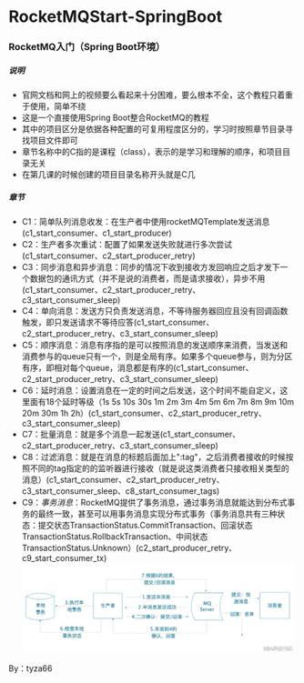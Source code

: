 # RocketMQStart-SpringBoot
### RocketMQ入门（Spring Boot环境）
##### 说明
- 官网文档和网上的视频要么看起来十分困难，要么根本不全，这个教程只着重于使用，简单不绕
- 这是一个直接使用Spring Boot整合RocketMQ的教程
- 其中的项目区分是依据各种配置的可复用程度区分的，学习时按照章节目录寻找项目文件即可
- 章节名称中的C指的是课程（class），表示的是学习和理解的顺序，和项目目录无关
- 在第几课的时候创建的项目目录名称开头就是C几

##### 章节
- C1：简单队列消息收发：在生产者中使用rocketMQTemplate发送消息(c1_start_consumer、c1_start_producer)
- C2：生产者多次重试：配置了如果发送失败就进行多次尝试(c1_start_consumer、c2_start_producer_retry)
- C3：同步消息和异步消息：同步的情况下收到接收方发回响应之后才发下一个数据包的通讯方式（并不是说的消费者，而是请求接收），异步不用(c1_start_consumer、c2_start_producer_retry、c3_start_consumer_sleep)
- C4：单向消息：发送方只负责发送消息，不等待服务器回应且没有回调函数触发，即只发送请求不等待应答(c1_start_consumer、c2_start_producer_retry、c3_start_consumer_sleep)
- C5：顺序消息：消息有序指的是可以按照消息的发送顺序来消费，当发送和消费参与的queue只有一个，则是全局有序。如果多个queue参与，则为分区有序，即相对每个queue，消息都是有序的(c1_start_consumer、c2_start_producer_retry、c3_start_consumer_sleep)
- C6：延时消息：设置消息在一定的时间之后发送，这个时间不能自定义，这里面有18个延时等级（1s 5s 10s 30s 1m 2m 3m 4m 5m 6m 7m 8m 9m 10m 20m 30m 1h 2h）(c1_start_consumer、c2_start_producer_retry、c3_start_consumer_sleep)
- C7：批量消息：就是多个消息一起发送(c1_start_consumer、c2_start_producer_retry、c3_start_consumer_sleep)
- C8：过滤消息：就是在消息的标题后面加上":tag"，之后消费者接收的时候按照不同的tag指定的的监听器进行接收（就是说这类消费者只接收相关类型的消息）(c1_start_consumer、c2_start_producer_retry、c3_start_consumer_sleep、c8_start_consumer_tags)
- C9：*事务消息*：RocketMQ提供了事务消息，通过事务消息就能达到分布式事务的最终一致，甚至可以用事务消息实现分布式事务（事务消息共有三种状态：提交状态TransactionStatus.CommitTransaction、回滚状态TransactionStatus.RollbackTransaction、中间状态TransactionStatus.Unknown）(c2_start_producer_retry、c9_start_consumer_tx)
![事务消息](./资料/事务消息.awebp)

By：tyza66
